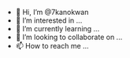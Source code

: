 - 👋 Hi, I’m @7kanokwan
- 👀 I’m interested in ...
- 🌱 I’m currently learning ...
- 💞️ I’m looking to collaborate on ...
- 📫 How to reach me ...

<!---
7kanokwan/7kanokwan is a ✨ special ✨ repository because its `README.md` (this file) appears on your GitHub profile.
You can click the Preview link to take a look at your changes.
--->
